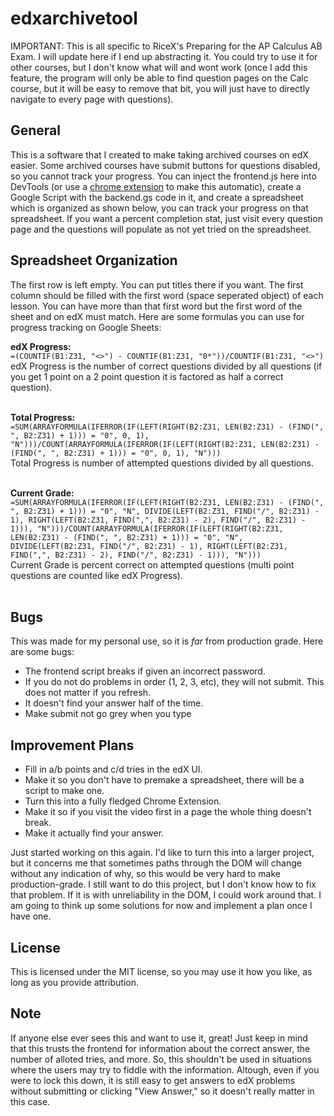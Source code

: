 # edxarchivetool

IMPORTANT: This is all specific to RiceX's Preparing for the AP Calculus AB Exam.
I will update here if I end up abstracting it. You could try to use it for other
courses, but I don't know what will and wont work (once I add this feature, the
program will only be able to find question pages on the Calc course, but it will
be easy to remove that bit, you will just have to directly navigate to every page
with questions).

## General
This is a software that I created to make taking archived courses on edX easier.
Some archived courses have submit buttons for questions disabled, so you cannot
track your progress. You can inject the frontend.js here into DevTools (or use a
<a href='https://chrome.google.com/webstore/detail/custom-javascript-for-web/poakhlngfciodnhlhhgnaaelnpjljija?hl=en'>chrome extension</a>
to make this automatic), create a Google Script with the backend.gs code in it,
and create a spreadsheet which is organized as shown below, you can track your
progress on that spreadsheet. If you want a percent completion stat, just visit
every question page and the questions will populate as not yet tried on the
spreadsheet.

## Spreadsheet Organization
The first row is left empty. You can put titles there if you want. The first 
column should be filled with the first word (space seperated object) of each
lesson. You can have more than that first word but the first word of the sheet
and on edX must match. Here are some formulas you can use for progress tracking
on Google Sheets:

**edX Progress:**<br>
`=(COUNTIF(B1:Z31, "<>") - COUNTIF(B1:Z31, "0*"))/COUNTIF(B1:Z31, "<>")`<br>
edX Progress is the number of correct questions divided by all questions (if you get 1 point on a 2 point question it is factored as half a correct question).<br><br>

**Total Progress:**<br>
`=SUM(ARRAYFORMULA(IFERROR(IF(LEFT(RIGHT(B2:Z31, LEN(B2:Z31) - (FIND(", ", B2:Z31) + 1))) = "0", 0, 1), "N")))/COUNT(ARRAYFORMULA(IFERROR(IF(LEFT(RIGHT(B2:Z31, LEN(B2:Z31) - (FIND(", ", B2:Z31) + 1))) = "0", 0, 1), "N")))`<br>
Total Progress is number of attempted questions divided by all questions. <br><br>

**Current Grade:**<br>
`=SUM(ARRAYFORMULA(IFERROR(IF(LEFT(RIGHT(B2:Z31, LEN(B2:Z31) - (FIND(", ", B2:Z31) + 1))) = "0", "N", DIVIDE(LEFT(B2:Z31, FIND("/", B2:Z31) - 1), RIGHT(LEFT(B2:Z31, FIND(",", B2:Z31) - 2), FIND("/", B2:Z31) - 1))), "N")))/COUNT(ARRAYFORMULA(IFERROR(IF(LEFT(RIGHT(B2:Z31, LEN(B2:Z31) - (FIND(", ", B2:Z31) + 1))) = "0", "N", DIVIDE(LEFT(B2:Z31, FIND("/", B2:Z31) - 1), RIGHT(LEFT(B2:Z31, FIND(",", B2:Z31) - 2), FIND("/", B2:Z31) - 1))), "N")))`<br>
Current Grade is percent correct on attempted questions (multi point questions are counted like edX Progress).<br><br>

## Bugs
This was made for my personal use, so it is *far* from production grade. Here
are some bugs:
- The frontend script breaks if given an incorrect password.
- If you do not do problems in order (1, 2, 3, etc), they will not submit. This
	does not matter if you refresh.
- It doesn't find your answer half of the time.
- Make submit not go grey when you type

## Improvement Plans
- Fill in a/b points and c/d tries in the edX UI.
- Make it so you don't have to premake a spreadsheet, there will be a script to make one.
- Turn this into a fully fledged Chrome Extension.
- Make it so if you visit the video first in a page the whole thing doesn't break.
- Make it actually find your answer.

Just started working on this again. I'd like to turn this into a larger
project, but it concerns me that sometimes paths through the DOM will
change without any indication of why, so this would be very hard to
make production-grade. I still want to do this project, but I don't
know how to fix that problem. If it is with unreliability in the
DOM, I could work around that. I am going to think up some solutions
for now and implement a plan once I have one.

## License
This is licensed under the MIT license, so you may use it how you like, as long
as you provide attribution.

## Note
If anyone else ever sees this and want to use it, great! Just
keep in mind that this trusts the frontend for information about
the correct answer, the number of alloted tries, and more. So, this
shouldn't be used in situations where the users may try to fiddle
with the information. Altough, even if you were to lock this down,
it is still easy to get answers to edX problems without submitting
or clicking "View Answer," so it doesn't really matter in this case.
